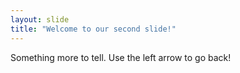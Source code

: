 ```yaml
---
layout: slide
title: "Welcome to our second slide!"
---
```

Something more to tell.
Use the left arrow to go back!
